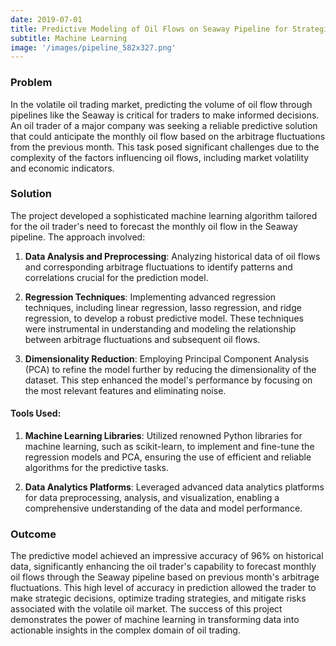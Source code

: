 ```yaml
---
date: 2019-07-01
title: Predictive Modeling of Oil Flows on Seaway Pipeline for Strategic Trading
subtitle: Machine Learning
image: '/images/pipeline_582x327.png'
---
```


### Problem
In the volatile oil trading market, predicting the volume of oil flow through pipelines like the Seaway is critical for traders to make informed decisions. An oil trader of a major company was seeking a reliable predictive solution that could anticipate the monthly oil flow based on the arbitrage fluctuations from the previous month. This task posed significant challenges due to the complexity of the factors influencing oil flows, including market volatility and economic indicators.

### Solution
The project developed a sophisticated machine learning algorithm tailored for the oil trader's need to forecast the monthly oil flow in the Seaway pipeline. The approach involved:

1. **Data Analysis and Preprocessing**: Analyzing historical data of oil flows and corresponding arbitrage fluctuations to identify patterns and correlations crucial for the prediction model.

2. **Regression Techniques**: Implementing advanced regression techniques, including linear regression, lasso regression, and ridge regression, to develop a robust predictive model. These techniques were instrumental in understanding and modeling the relationship between arbitrage fluctuations and subsequent oil flows.

3. **Dimensionality Reduction**: Employing Principal Component Analysis (PCA) to refine the model further by reducing the dimensionality of the dataset. This step enhanced the model's performance by focusing on the most relevant features and eliminating noise.

#### Tools Used:
1. **Machine Learning Libraries**: Utilized renowned Python libraries for machine learning, such as scikit-learn, to implement and fine-tune the regression models and PCA, ensuring the use of efficient and reliable algorithms for the predictive tasks.

2. **Data Analytics Platforms**: Leveraged advanced data analytics platforms for data preprocessing, analysis, and visualization, enabling a comprehensive understanding of the data and model performance.

### Outcome
The predictive model achieved an impressive accuracy of 96% on historical data, significantly enhancing the oil trader's capability to forecast monthly oil flows through the Seaway pipeline based on previous month's arbitrage fluctuations. This high level of accuracy in prediction allowed the trader to make strategic decisions, optimize trading strategies, and mitigate risks associated with the volatile oil market. The success of this project demonstrates the power of machine learning in transforming data into actionable insights in the complex domain of oil trading.